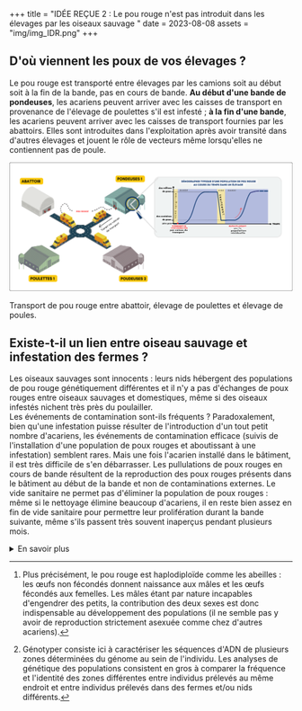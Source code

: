 +++
title = "IDÉE REÇUE 2 : Le pou rouge n'est pas introduit dans les élevages par les oiseaux sauvage "
date = 2023-08-08
assets = "img/img_IDR.png"
+++

## D'où viennent les poux de vos élevages ?

Le pou rouge est transporté entre élevages par les camions soit au début soit à la fin de la bande, pas en cours de bande. **Au début d'une bande de pondeuses**, les acariens peuvent arriver avec les caisses de transport en provenance de l'élevage de poulettes s'il est infesté ; **à la fin d'une bande**, les acariens peuvent arriver avec les caisses de transport fournies par les abattoirs. Elles sont introduites dans l'exploitation après avoir transité dans d'autres élevages et jouent le rôle de vecteurs même lorsqu'elles ne contiennent pas de poule.

<div class="img_largeur_max">

![Schéma de transport involontaire des acariens](/img/transport_camion.png)

Transport de pou rouge entre abattoir, élevage de poulettes et élevage de poules.

</div>

## Existe-t-il un lien entre oiseau sauvage et infestation des fermes ? 

Les oiseaux sauvages sont innocents : leurs nids hébergent des populations de pou rouge génétiquement différentes et il n'y a pas d'échanges de poux rouges entre oiseaux sauvages et domestiques, même si des oiseaux infestés nichent très près du poulailler.  
Les événements de contamination sont-ils fréquents ? 
Paradoxalement, bien qu'une infestation puisse résulter de l'introduction d'un tout petit nombre d'acariens, les événements de contamination efficace (suivis de l'installation d'une population de poux rouges et aboutissant à une infestation) semblent rares. Mais une fois l'acarien installé dans le bâtiment, il est très difficile de s'en débarrasser. Les pullulations de poux rouges en cours de bande résultent de la reproduction des poux rouges présents dans le bâtiment au début de la bande et non de contaminations externes. Le vide sanitaire ne permet pas d'éliminer la population de poux rouges : même si le nettoyage élimine beaucoup d'acariens, il en reste bien assez en fin de vide sanitaire pour permettre leur prolifération durant la bande suivante, même s'ils passent très souvent inaperçus pendant plusieurs mois. 


<details>
    <summary>En savoir plus</summary>


### Comment sait-on cela ?

Des équipes de recherche ont conduit des analyses de génétique des populations (voir Roy et al. 2021). Ces analyses s'appuient sur le génotypage de nombreux acariens prélevés dans les fermes (voir plus bas). Le principe repose sur les connaissances suivantes : Le pou rouge se reproduit de manière sexuée si bien que chaque acarien a un père et une mère. Comme chez les autres espèces à reproduction sexuée, le patrimoine génétique (ou génome) de chaque individu est une combinaison unique de séquences d'ADN transmises par ses deux parents avec brassage : chaque individu partage bien sûr de nombreuses portions d'ADN avec les autres individus, mais il présente aussi des versions différentes à certains endroits du génome[^1]. Le nombre de versions différentes dépend notamment du degré d'apparentement. On sait aussi que le hasard de la rencontre des sexes et du brassage génétique induit des variations de génération en génération dans la fréquence des différentes versions au sein de la population (c'est la dérive génétique). La fréquence des différentes versions ne varie pas de la même manière entre populations isolées (entre lesquelles il n'y a pas de croisement).

Génotyper [^2] individuellement des acariens prélevés dans différents élevages de volailles ainsi que dans des nids d'oiseaux sauvages et analyser les données à l'échelle des populations permet de comparer les proportions d'apparentement au sein de et entre les populations. Nous identifions ainsi les voies de contamination des élevages en nous basant sur les hypothèses suivantes : Les acariens de deux populations connectées ont presque autant de chances de se reproduire entre eux qu'à l'intérieur de l'une d'entre elles. En revanche, les acariens de populations moins connectées ont plus de chances de se reproduire avec des acariens de leur propre population. Cette simple réduction du flux génétique entraîne une différenciation des populations d'acariens d'une génération à l'autre, ce qui a un impact significatif sur la gestion des épidémies.

[^1]: Plus précisément, le pou rouge est haplodiploïde comme les abeilles : les œufs non fécondés donnent naissance aux mâles et les œufs fécondés aux femelles. Les mâles étant par nature incapables d'engendrer des petits, la contribution des deux sexes est donc indispensable au développement des populations (il ne semble pas y avoir de reproduction strictement asexuée comme chez d'autres acariens).

[^2]: Génotyper consiste ici à caractériser les séquences d'ADN de plusieurs zones déterminées du génome au sein de l'individu. Les analyses de génétique des populations consistent en gros à comparer la fréquence et l'identité des zones différentes entre individus prélevés au même endroit et entre individus prélevés dans des fermes et/ou nids différents.

### Sources scientifiques

Une partie des informations résumées dans cette section est issue de travaux récents de l'équipe de L. Roy, non publiés au moment de l'élaboration du site. Les études disponibles sont les suivantes :

- Roy et al. 2021
- Roy & Buronfosse 2011
- Brännström & Oines 2011
- Oliver…



</details>